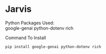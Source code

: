 # Jarvis

Python Packages Used:  
google-genai
python-dotenv 
rich

Command To Install 

```
pip install google-genai python-dotenv rich
```
